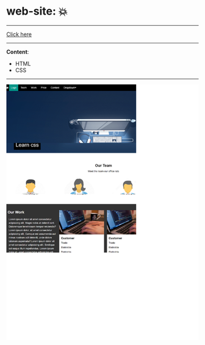 # web-site: :collision:
***
[Click here](https://raghadshamala.github.io/web-site/)
***
**Content**:
- HTML
- CSS
 ***
 ![](img/screenshot--2021.10.26-20_14_43.png)
